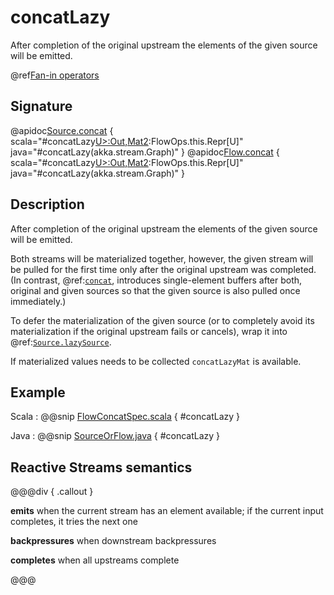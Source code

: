 # concatLazy

After completion of the original upstream the elements of the given source will be emitted.

@ref[Fan-in operators](../index.md#fan-in-operators)

## Signature

@apidoc[Source.concat](Source) { scala="#concatLazy[U&gt;:Out,Mat2](that:akka.stream.Graph[akka.stream.SourceShape[U],Mat2]):FlowOps.this.Repr[U]" java="#concatLazy(akka.stream.Graph)" }
@apidoc[Flow.concat](Flow) { scala="#concatLazy[U&gt;:Out,Mat2](that:akka.stream.Graph[akka.stream.SourceShape[U],Mat2]):FlowOps.this.Repr[U]" java="#concatLazy(akka.stream.Graph)" }


## Description

After completion of the original upstream the elements of the given source will be emitted.

Both streams will be materialized together, however, the given stream will be pulled for the first time only after the original upstream was completed. (In contrast, @ref:[`concat`](concat.md), introduces single-element buffers after both, original and given sources so that the given source is also pulled once immediately.)

To defer the materialization of the given source (or to completely avoid its materialization if the original upstream fails or cancels), wrap it into @ref:[`Source.lazySource`](../Source/lazySource.md).

If materialized values needs to be collected `concatLazyMat` is available.

## Example
Scala
:   @@snip [FlowConcatSpec.scala](/gemini-stream-tests/src/test/scala/gemini/stream/scaladsl/FlowConcatSpec.scala) { #concatLazy }

Java
:   @@snip [SourceOrFlow.java](/gemini-docs/src/test/java/jdocs/stream/operators/SourceOrFlow.java) { #concatLazy }

## Reactive Streams semantics

@@@div { .callout }

**emits** when the current stream has an element available; if the current input completes, it tries the next one

**backpressures** when downstream backpressures

**completes** when all upstreams complete

@@@
